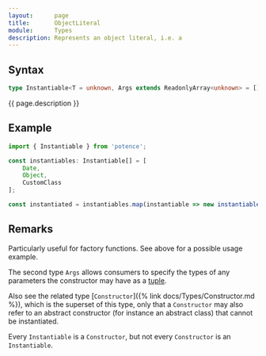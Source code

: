 ```yaml
---
layout:      page
title:       ObjectLiteral
module:      Types
description: Represents an object literal, i.e. a
---
```

## Syntax

```ts
type Instantiable<T = unknown, Args extends ReadonlyArray<unknown> = []>
```

<p class="description">{{ page.description }}</p>

## Example

```ts
import { Instantiable } from 'potence';

const instantiables: Instantiable[] = [
    Date,
    Object,
    CustomClass
];

const instantiated = instantiables.map(instantiable => new instantiable());
```

## Remarks

Particularly useful for factory functions. See above for a possible usage example.

The second type `Args` allows consumers to specify the types of any parameters
the constructor may have as a [tuple](https://www.typescriptlang.org/docs/handbook/basic-types.html#tuple).

Also see the related type [`Constructor`]({% link docs/Types/Constructor.md %}),
which is the superset of this type, only that a `Constructor` may also refer to an
abstract constructor (for instance an abstract class) that cannot be instantiated.

Every `Instantiable` is a `Constructor`, but not every `Constructor` is an `Instantiable`.
